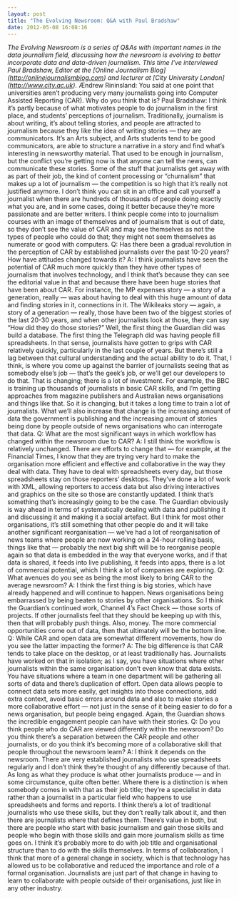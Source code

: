 ```yaml
---
layout: post
title: "The Evolving Newsroom: Q&A with Paul Bradshaw"
date: 2012-05-08 16:08:16
---
```


*The Evolving Newsroom is a series of Q&As with important names in the data journalism field, discussing how the newsroom is evolving to better incorporate data and data-driven journalism. This time I've interviewed Paul Bradshaw, Editor at the \[Online Journalism Blog\](http://onlinejournalismblog.com) and lecturer at \[City University London\](http://www.city.ac.uk).* Ændrew Rininsland: You said at one point that universities aren’t producing very many journalists going into Computer Assisted Reporting (CAR). Why do you think that is? Paul Bradshaw: I think it’s partly because of what motivates people to do journalism in the first place, and students’ perceptions of journalism. Traditionally, journalism is about writing, it’s about telling stories, and people are attracted to journalism because they like the idea of writing stories — they are communicators. It’s an Arts subject, and Arts students tend to be good communicators, are able to structure a narrative in a story and find what’s interesting in newsworthy material. That used to be enough in journalism, but the conflict you’re getting now is that anyone can tell the news, can communicate these stories. Some of the stuff that journalists get away with as part of their job, the kind of content processing or “churnalism” that makes up a lot of journalism — the competition is so high that it’s really not justified anymore. I don’t think you can sit in an office and call yourself a journalist when there are hundreds of thousands of people doing exactly what you are, and in some cases, doing it better because they’re more passionate and are better writers. I think people come into to journalism courses with an image of themselves and of journalism that is out of date, so they don’t see the value of CAR and may see themselves as not the types of people who could do that; they might not seem themselves as numerate or good with computers. Q: Has there been a gradual revolution in the perception of CAR by established journalists over the past 10-20 years? How have attitudes changed towards it? A: I think journalists have seen the potential of CAR much more quickly than they have other types of journalism that involves technology, and I think that’s because they can see the editorial value in that and because there have been huge stories that have been about CAR. For instance, the MP expenses story — a story of a generation, really — was about having to deal with this huge amount of data and finding stories in it, connections in it. The Wikileaks story — again, a story of a generation — really, those have been two of the biggest stories of the last 20-30 years, and when other journalists look at those, they can say “How did they do those stories?” Well, the first thing the Guardian did was build a database. The first thing the Telegraph did was having people fill spreadsheets. In that sense, journalists have gotten to grips with CAR relatively quickly, particularly in the last couple of years. But there’s still a lag between that cultural understanding and the actual ability to do it. That, I think, is where you come up against the barrier of journalists seeing that as somebody else’s job — that’s the geek’s job, or we’ll get our developers to do that. That is changing; there is a lot of investment. For example, the BBC is training up thousands of journalists in basic CAR skills, and I’m getting approaches from magazine publishers and Australian news organisations and things like that. So it is changing, but it takes a long time to train a lot of journalists. What we’ll also increase that change is the increasing amount of data the government is publishing and the increasing amount of stories being done by people outside of news organisations who can interrogate that data. Q: What are the most significant ways in which workflow has changed within the newsroom due to CAR? A: I still think the workflow is relatively unchanged. There are efforts to change that — for example, at the Financial Times, I know that they are trying very hard to make the organisation more efficient and effective and collaborative in the way they deal with data. They have to deal with spreadsheets every day, but those spreadsheets stay on those reporters’ desktops. They’ve done a lot of work with XML, allowing reporters to access data but also driving interactives and graphics on the site so those are constantly updated. I think that’s something that’s increasingly going to be the case. The Guardian obviously is way ahead in terms of systematically dealing with data and publishing it and discussing it and making it a social artefact. But I think for most other organisations, it’s still something that other people do and it will take another significant reorganisation — we’ve had a lot of reorganisation of news teams where people are now working on a 24-hour rolling basis, things like that — probably the next big shift will be to reorganise people again so that data is embedded in the way that everyone works, and if that data is shared, it feeds into live publishing, it feeds into apps, there is a lot of commercial potential, which I think a lot of companies are exploring. Q: What avenues do you see as being the most likely to bring CAR to the average newsroom? A: I think the first thing is big stories, which have already happened and will continue to happen. News organisations being embarrassed by being beaten to stories by other organisations. So I think the Guardian’s continued work, Channel 4’s Fact Check — those sorts of projects. If other journalists feel that they should be keeping up with this, then that will probably push things. Also, money. The more commercial opportunities come out of data, then that ultimately will be the bottom line. Q: While CAR and open data are somewhat different movements, how do you see the latter impacting the former? A: The big difference is that CAR tends to take place on the desktop, or at least traditionally has. Journalists have worked on that in isolation; as I say, you have situations where other journalists within the same organisation don’t even know that data exists. You have situations where a team in one department will be gathering all sorts of data and there’s duplication of effort. Open data allows people to connect data sets more easily, get insights into those connections, add extra context, avoid basic errors around data and also to make stories a more collaborative effort — not just in the sense of it being easier to do for a news organisation, but people being engaged. Again, the Guardian shows the incredible engagement people can have with their stories. Q: Do you think people who do CAR are viewed differently within the newsroom? Do you think there’s a separation between the CAR people and other journalists, or do you think it’s becoming more of a collaborative skill that people throughout the newsroom learn? A: I think it depends on the newsroom. There are very established journalists who use spreadsheets regularly and I don’t think they’re thought of any differently because of that. As long as what they produce is what other journalists produce — and in some circumstance, quite often better. Where there is a distinction is when somebody comes in with that as their job title; they’re a specialist in data rather than a journalist in a particular field who happens to use spreadsheets and forms and reports. I think there’s a lot of traditional journalists who use these skills, but they don’t really talk about it, and then there are journalists where that defines them. There’s value in both, but there are people who start with basic journalism and gain those skills and people who begin with those skills and gain more journalism skills as time goes on. I think it’s probably more to do with job title and organisational structure than to do with the skills themselves. In terms of collaboration, I think that more of a general change in society, which is that technology has allowed us to be collaborative and reduced the importance and role of a formal organisation. Journalists are just part of that change in having to learn to collaborate with people outside of their organisations, just like in any other industry.